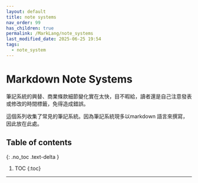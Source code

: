 ```yaml
---
layout: default
title: note systems
nav_order: 99
has_children: true
permalink: /MarkLang/note_systems
last_modified_date: 2025-06-25 19:54
tags:
  - note_system
---
```


# Markdown Note Systems


筆記系統的興替、商業條款細節變化實在太快，目不暇給，讀者還是自己注意發表或修改的時間標籤，免得造成錯誤。

這個系列收集了常見的筆記系統。因為筆記系統現多以markdown 語言來撰寫，因此放在此處。
## Table of contents

{: .no_toc .text-delta }

1. TOC
{:toc}

---
